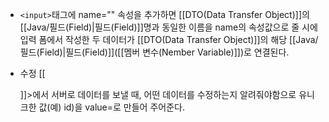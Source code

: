 - `<input>`태그에 name="" 속성을 추가하면 [[DTO(Data Transfer Object)]]의 [[Java/필드(Field)|필드(Field)]]명과 동일한 이름을 name의 속성값으로 줄 시에 입력 폼에서 작성한 두 데이터가 [[DTO(Data Transfer Object)]]의 해당 [[Java/필드(Field)|필드(Field)]]([[멤버 변수(Nember Variable)]])로 연결된다.

- 수정 [[<form>]]>에서 서버로 데이터를 보낼 때, 어떤 데이터를 수정하는지 알려줘야함으로 유니크한 값(예) id)을 value=로 만들어 주어준다.